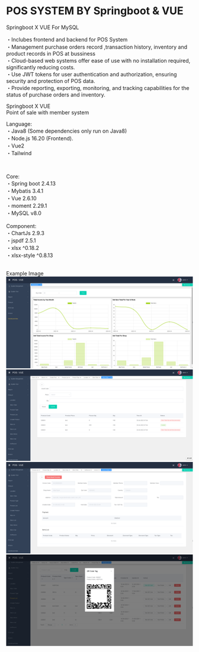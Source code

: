 # POS SYSTEM BY Springboot & VUE

Springboot X VUE For MySQL
<div>

<div>
・Inclubes frontend and backend for POS System<br />
・Management purchase orders record ,transaction history, inventory and product records in POS at bussiness<br />
・Cloud-based web systems offer ease of use with no installation required, significantly reducing costs.<br />
・Use JWT tokens for user authentication and authorization, ensuring security and protection of POS data.<br />
・Provide reporting, exporting, monitoring, and tracking capabilities for the status of purchase orders and inventory.<br />
</div>

Springboot X VUE<br/>
Point of sale with member system<br/>

Language:<br />
・Java8 (Some dependencies only run on Java8)<br />
・Node.js 16.20 (Frontend).<br />
・Vue2<br />
・Tailwind<br />
</div><br />

Core:<br />
・Spring boot 2.4.13<br />
・Mybatis 3.4.1<br />
・Vue 2.6.10<br />
・moment 2.29.1<br />
・MySQL v8.0<br />
<br />
Component:<br />
・ChartJs 2.9.3<br />
・jspdf 2.5.1<br />
・xlsx ^0.18.2<br />
・xlsx-style ^0.8.13<br />
<br />

Example Image<br />
<img src="/image/pos-1.png"><br />
<img src="/image/pos-2.png"><br />
<img src="/image/pos-3.png"><br />
<img src="/image/pos-4.png"><br />
